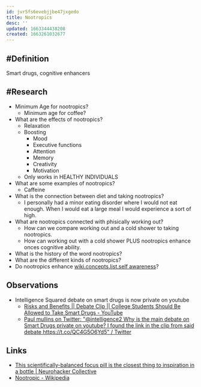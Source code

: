 ```yaml
---
id: jvr5fs6evebjjbe47jxgedo
title: Nootropics
desc: ''
updated: 1663344438208
created: 1663261032677
---
```


## #Definition

Smart drugs, cognitive enhancers

## #Research

* Minimum Age for nootropics?
  * Minimum age for coffee?
* What are the effects of nootropics?
  * Relaxation
  * Boosting
    * Mood
    * Executive functions
    * Attention
    * Memory
    * Creativity
    * Motivation
  * Only works in HEALTHY INDIVIDUALS
* What are some examples of nootropics?
  * Caffeine
* What is the connection between diet and taking nootropics?
  * I personally had a minor eating disorder where I would not eat enough. When I would eat a large meal I would experience a sort of high. 
* What are nootropics connected with phisically working out?
  * How can we compare working out and a cold shower to taking nootropics.
  * How can working out with a cold shower PLUS nootropics enhance onces cognitive ability.
* What is the history of the word nootropics?
* What are the different kinds of nootropics?
* Do nootropics enhance [wiki.concepts.list.self awareness](self%20awareness.md)?

## Observations

* Intelligence Squared debate on smart drugs is now private on youtube
  * [Risks and Benefits || Debate Clip || College Students Should Be Allowed to Take Smart Drugs - YouTube](https://www.youtube.com/watch?v=gN0pEN3wmAU)
  * [Paul mullins on Twitter: "@intelligence2 Why is the main debate on Smart Drugs private on youtube? I found the link in the clip from said debate https://t.co/QC4G5O6Yd5" / Twitter](https://twitter.com/PaulWMullins/status/1570461072926150664)

## Links

* [This scientifically-balanced focus pill is the closest thing to inspiration in a bottle | Neurohacker Collective](https://neurohacker.com/qualia-mind-essentials-inspiration-in-a-bottle)
* [Nootropic - Wikipedia](https://en.wikipedia.org/wiki/Nootropic)
